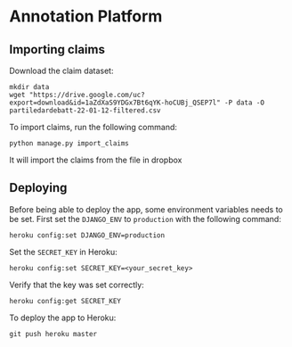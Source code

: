 # Annotation Platform

## Importing claims

Download the claim dataset:
```
mkdir data
wget "https://drive.google.com/uc?export=download&id=1aZdXaS9YDGx7Bt6qYK-hoCUBj_QSEP7l" -P data -O partiledardebatt-22-01-12-filtered.csv
```

To import claims, run the following command:

```
python manage.py import_claims
```

It will import the claims from the file in dropbox

## Deploying

Before being able to deploy the app, some environment variables needs to be set. First set the `DJANGO_ENV` to `production` with the following command:
```
heroku config:set DJANGO_ENV=production
```

Set the `SECRET_KEY` in Heroku:
```
heroku config:set SECRET_KEY=<your_secret_key>
```

Verify that the key was set correctly:
```
heroku config:get SECRET_KEY
```

To deploy the app to Heroku:
```
git push heroku master
```

